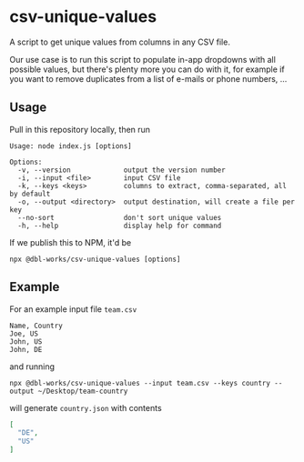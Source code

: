 # csv-unique-values

A script to get unique values from columns in any CSV file.

Our use case is to run this script to populate in-app dropdowns with all possible values,
but there's plenty more you can do with it, for example if you want to remove
duplicates from a list of e-mails or phone numbers, …

## Usage

Pull in this repository locally, then run

```
Usage: node index.js [options]

Options:
  -v, --version             output the version number
  -i, --input <file>        input CSV file
  -k, --keys <keys>         columns to extract, comma-separated, all by default
  -o, --output <directory>  output destination, will create a file per key
  --no-sort                 don't sort unique values
  -h, --help                display help for command
```

If we publish this to NPM, it'd be

```
npx @dbl-works/csv-unique-values [options]
```

## Example

For an example input file `team.csv`

```csv
Name, Country
Joe, US
John, US
John, DE
```

and running

```npx @dbl-works/csv-unique-values --input team.csv --keys country --output ~/Desktop/team-country```

will generate `country.json` with contents

```json
[
  "DE",
  "US"
]
```
